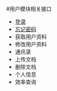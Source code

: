 #用户模块相关接口
* [登录](./users.md)
* [忘记密码](./users.md)
* 获取用户资料
* 修改用户资料
* 通讯录
* 上传文档
* 删除文档
* 个人信息
* 效率查询